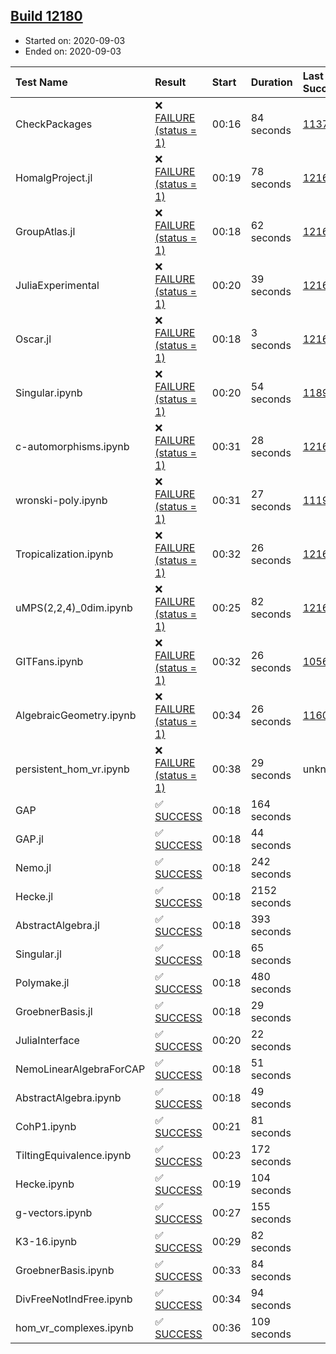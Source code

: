 ## [Build 12180](https://oscarci.mathematik.uni-kl.de/job/oscar/12180/)

* Started on: 2020-09-03
* Ended on: 2020-09-03

| Test Name    | Result | Start | Duration | Last Success | First Failure |
|:-------------|:-------|:------|:---------|:-------------|:--------------|
| CheckPackages | ❌ [FAILURE (status = 1)](https://oscarci.mathematik.uni-kl.de/job/oscar/12180/artifact/logs/build-12180/CheckPackages.log) | 00:16 | 84 seconds | [11376](https://oscarci.mathematik.uni-kl.de/job/oscar/11376/) | [11377](https://oscarci.mathematik.uni-kl.de/job/oscar/11377/) |
| HomalgProject.jl | ❌ [FAILURE (status = 1)](https://oscarci.mathematik.uni-kl.de/job/oscar/12180/artifact/logs/build-12180/HomalgProject.jl.log) | 00:19 | 78 seconds | [12167](https://oscarci.mathematik.uni-kl.de/job/oscar/12167/) | [12168](https://oscarci.mathematik.uni-kl.de/job/oscar/12168/) |
| GroupAtlas.jl | ❌ [FAILURE (status = 1)](https://oscarci.mathematik.uni-kl.de/job/oscar/12180/artifact/logs/build-12180/GroupAtlas.jl.log) | 00:18 | 62 seconds | [12167](https://oscarci.mathematik.uni-kl.de/job/oscar/12167/) | [12168](https://oscarci.mathematik.uni-kl.de/job/oscar/12168/) |
| JuliaExperimental | ❌ [FAILURE (status = 1)](https://oscarci.mathematik.uni-kl.de/job/oscar/12180/artifact/logs/build-12180/JuliaExperimental.log) | 00:20 | 39 seconds | [12167](https://oscarci.mathematik.uni-kl.de/job/oscar/12167/) | [12168](https://oscarci.mathematik.uni-kl.de/job/oscar/12168/) |
| Oscar.jl | ❌ [FAILURE (status = 1)](https://oscarci.mathematik.uni-kl.de/job/oscar/12180/artifact/logs/build-12180/Oscar.jl.log) | 00:18 | 3 seconds | [12167](https://oscarci.mathematik.uni-kl.de/job/oscar/12167/) | [12168](https://oscarci.mathematik.uni-kl.de/job/oscar/12168/) |
| Singular.ipynb | ❌ [FAILURE (status = 1)](https://oscarci.mathematik.uni-kl.de/job/oscar/12180/artifact/logs/build-12180/Singular.ipynb.log) | 00:20 | 54 seconds | [11893](https://oscarci.mathematik.uni-kl.de/job/oscar/11893/) | [11894](https://oscarci.mathematik.uni-kl.de/job/oscar/11894/) |
| c-automorphisms.ipynb | ❌ [FAILURE (status = 1)](https://oscarci.mathematik.uni-kl.de/job/oscar/12180/artifact/logs/build-12180/c-automorphisms.ipynb.log) | 00:31 | 28 seconds | [12167](https://oscarci.mathematik.uni-kl.de/job/oscar/12167/) | [12168](https://oscarci.mathematik.uni-kl.de/job/oscar/12168/) |
| wronski-poly.ipynb | ❌ [FAILURE (status = 1)](https://oscarci.mathematik.uni-kl.de/job/oscar/12180/artifact/logs/build-12180/wronski-poly.ipynb.log) | 00:31 | 27 seconds | [11192](https://oscarci.mathematik.uni-kl.de/job/oscar/11192/) | [11193](https://oscarci.mathematik.uni-kl.de/job/oscar/11193/) |
| Tropicalization.ipynb | ❌ [FAILURE (status = 1)](https://oscarci.mathematik.uni-kl.de/job/oscar/12180/artifact/logs/build-12180/Tropicalization.ipynb.log) | 00:32 | 26 seconds | [12167](https://oscarci.mathematik.uni-kl.de/job/oscar/12167/) | [12168](https://oscarci.mathematik.uni-kl.de/job/oscar/12168/) |
| uMPS(2,2,4)_0dim.ipynb | ❌ [FAILURE (status = 1)](https://oscarci.mathematik.uni-kl.de/job/oscar/12180/artifact/logs/build-12180/uMPS-2-2-4-_0dim.ipynb.log) | 00:25 | 82 seconds | [12167](https://oscarci.mathematik.uni-kl.de/job/oscar/12167/) | [12168](https://oscarci.mathematik.uni-kl.de/job/oscar/12168/) |
| GITFans.ipynb | ❌ [FAILURE (status = 1)](https://oscarci.mathematik.uni-kl.de/job/oscar/12180/artifact/logs/build-12180/GITFans.ipynb.log) | 00:32 | 26 seconds | [10566](https://oscarci.mathematik.uni-kl.de/job/oscar/10566/) | [10567](https://oscarci.mathematik.uni-kl.de/job/oscar/10567/) |
| AlgebraicGeometry.ipynb | ❌ [FAILURE (status = 1)](https://oscarci.mathematik.uni-kl.de/job/oscar/12180/artifact/logs/build-12180/AlgebraicGeometry.ipynb.log) | 00:34 | 26 seconds | [11602](https://oscarci.mathematik.uni-kl.de/job/oscar/11602/) | [11603](https://oscarci.mathematik.uni-kl.de/job/oscar/11603/) |
| persistent_hom_vr.ipynb | ❌ [FAILURE (status = 1)](https://oscarci.mathematik.uni-kl.de/job/oscar/12180/artifact/logs/build-12180/persistent_hom_vr.ipynb.log) | 00:38 | 29 seconds | unknown | unknown |
| GAP | ✅ [SUCCESS](https://oscarci.mathematik.uni-kl.de/job/oscar/12180/artifact/logs/build-12180/GAP.log) | 00:18 | 164 seconds |  |  |
| GAP.jl | ✅ [SUCCESS](https://oscarci.mathematik.uni-kl.de/job/oscar/12180/artifact/logs/build-12180/GAP.jl.log) | 00:18 | 44 seconds |  |  |
| Nemo.jl | ✅ [SUCCESS](https://oscarci.mathematik.uni-kl.de/job/oscar/12180/artifact/logs/build-12180/Nemo.jl.log) | 00:18 | 242 seconds |  |  |
| Hecke.jl | ✅ [SUCCESS](https://oscarci.mathematik.uni-kl.de/job/oscar/12180/artifact/logs/build-12180/Hecke.jl.log) | 00:18 | 2152 seconds |  |  |
| AbstractAlgebra.jl | ✅ [SUCCESS](https://oscarci.mathematik.uni-kl.de/job/oscar/12180/artifact/logs/build-12180/AbstractAlgebra.jl.log) | 00:18 | 393 seconds |  |  |
| Singular.jl | ✅ [SUCCESS](https://oscarci.mathematik.uni-kl.de/job/oscar/12180/artifact/logs/build-12180/Singular.jl.log) | 00:18 | 65 seconds |  |  |
| Polymake.jl | ✅ [SUCCESS](https://oscarci.mathematik.uni-kl.de/job/oscar/12180/artifact/logs/build-12180/Polymake.jl.log) | 00:18 | 480 seconds |  |  |
| GroebnerBasis.jl | ✅ [SUCCESS](https://oscarci.mathematik.uni-kl.de/job/oscar/12180/artifact/logs/build-12180/GroebnerBasis.jl.log) | 00:18 | 29 seconds |  |  |
| JuliaInterface | ✅ [SUCCESS](https://oscarci.mathematik.uni-kl.de/job/oscar/12180/artifact/logs/build-12180/JuliaInterface.log) | 00:20 | 22 seconds |  |  |
| NemoLinearAlgebraForCAP | ✅ [SUCCESS](https://oscarci.mathematik.uni-kl.de/job/oscar/12180/artifact/logs/build-12180/NemoLinearAlgebraForCAP.log) | 00:18 | 51 seconds |  |  |
| AbstractAlgebra.ipynb | ✅ [SUCCESS](https://oscarci.mathematik.uni-kl.de/job/oscar/12180/artifact/logs/build-12180/AbstractAlgebra.ipynb.log) | 00:18 | 49 seconds |  |  |
| CohP1.ipynb | ✅ [SUCCESS](https://oscarci.mathematik.uni-kl.de/job/oscar/12180/artifact/logs/build-12180/CohP1.ipynb.log) | 00:21 | 81 seconds |  |  |
| TiltingEquivalence.ipynb | ✅ [SUCCESS](https://oscarci.mathematik.uni-kl.de/job/oscar/12180/artifact/logs/build-12180/TiltingEquivalence.ipynb.log) | 00:23 | 172 seconds |  |  |
| Hecke.ipynb | ✅ [SUCCESS](https://oscarci.mathematik.uni-kl.de/job/oscar/12180/artifact/logs/build-12180/Hecke.ipynb.log) | 00:19 | 104 seconds |  |  |
| g-vectors.ipynb | ✅ [SUCCESS](https://oscarci.mathematik.uni-kl.de/job/oscar/12180/artifact/logs/build-12180/g-vectors.ipynb.log) | 00:27 | 155 seconds |  |  |
| K3-16.ipynb | ✅ [SUCCESS](https://oscarci.mathematik.uni-kl.de/job/oscar/12180/artifact/logs/build-12180/K3-16.ipynb.log) | 00:29 | 82 seconds |  |  |
| GroebnerBasis.ipynb | ✅ [SUCCESS](https://oscarci.mathematik.uni-kl.de/job/oscar/12180/artifact/logs/build-12180/GroebnerBasis.ipynb.log) | 00:33 | 84 seconds |  |  |
| DivFreeNotIndFree.ipynb | ✅ [SUCCESS](https://oscarci.mathematik.uni-kl.de/job/oscar/12180/artifact/logs/build-12180/DivFreeNotIndFree.ipynb.log) | 00:34 | 94 seconds |  |  |
| hom_vr_complexes.ipynb | ✅ [SUCCESS](https://oscarci.mathematik.uni-kl.de/job/oscar/12180/artifact/logs/build-12180/hom_vr_complexes.ipynb.log) | 00:36 | 109 seconds |  |  |
